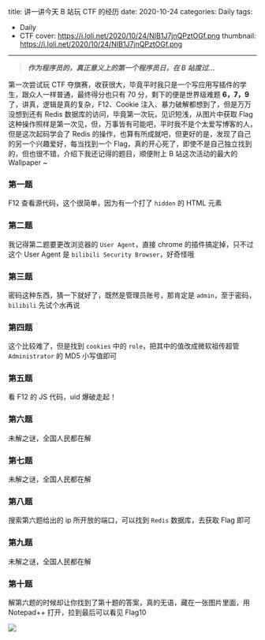 title: 讲一讲今天 B 站玩 CTF 的经历
date: 2020-10-24
categories: Daily
tags:
  - Daily
  - CTF
cover: https://i.loli.net/2020/10/24/NIB1J7jnQPztOGf.png
thumbnail: https://i.loli.net/2020/10/24/NIB1J7jnQPztOGf.png
---

<!-- more -->

> ***作为程序员的，真正意义上的第一个程序员日，在 B 站度过...***

第一次尝试玩 CTF 夺旗赛，收获很大，毕竟平时我只是一个写应用写插件的学生，跟众人一样普通，最终得分也只有 70 分，剩下的便是世界级难题 **6，7，9** 了，讲真，逻辑是真的复杂，F12、Cookie 注入、暴力破解都想到了，但是万万没想到还有 Redis 数据库的访问，毕竟第一次玩，见识短浅，从图片中获取 Flag 这种操作照样是第一次见，但，万事皆有可能吧，平时我不是个太爱写博客的人，但是这次起码学会了 Redis 的操作，也算有所成就吧，但更好的是，发现了自己的另一个兴趣爱好，每当找到一个 Flag，真的开心死了，即使不是自己独立找到的，但也很不错，介绍下我还记得的题目，顺便附上 B 站这次活动的最大的 Wallpaper ~

### 第一题

F12 查看源代码，这个很简单，因为有一个打了 `hidden` 的 HTML 元素

### 第二题

我记得第二题要更改浏览器的 `User Agent`，直接 chrome 的插件搞定掉，只不过这个 User Agent 是 `bilibili Security Browser`，好奇怪哦

### 第三题

密码这种东西，猜一下就好了，既然是管理员账号，那肯定是 `admin`，至于密码，`bilibili` 先试个水再说

### 第四题

这个比较难了，但是找到 `cookies` 中的 `role`，把其中的值改成微软祖传超管 `Administrator` 的 MD5 小写值即可

### 第五题

看 F12 的 JS 代码，uid 爆破走起！

### 第六题

未解之谜，全国人民都在解

### 第七题

未解之谜，全国人民都在解

### 第八题

搜索第六题给出的 ip 所开放的端口，可以找到 `Redis` 数据库，去获取 Flag 即可

### 第九题

未解之谜，全国人民都在解

### 第十题

解第六题的时候却让你找到了第十题的答案，真的无语，藏在一张图片里面，用 Notepad++ 打开，拉到最后可以看见 Flag10

![](https://i.loli.net/2020/10/24/RuAjPDwrlVz5xsM.jpg)